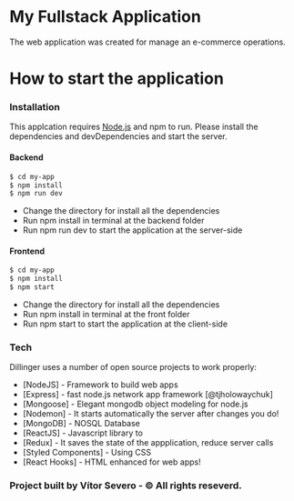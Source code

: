 # My Fullstack Application

The web application was created for manage an e-commerce operations.

# How to start the application

### Installation

This applcation requires [Node.js](https://nodejs.org/) and npm to run. Please install the dependencies and devDependencies and start the server.

#### Backend

```sh
$ cd my-app
$ npm install
$ npm run dev
```
  - Change the directory for install all the dependencies
  - Run npm install in terminal at the backend folder
  - Run npm run dev to start the application at the server-side

#### Frontend

```sh
$ cd my-app
$ npm install
$ npm start
```
  - Change the directory for install all the dependencies
  - Run npm install in terminal at the front folder
  - Run npm start to start the application at the client-side

### Tech

Dillinger uses a number of open source projects to work properly:

* [NodeJS] - Framework to build web apps
* [Express] - fast node.js network app framework [@tjholowaychuk]
* [Mongoose] - Elegant mongodb object modeling for node.js
* [Nodemon] - It starts automatically the server after changes you do!
* [MongoDB] - NOSQL Database
* [ReactJS] - Javascript library to 
* [Redux] - It saves the state of the appplication, reduce server calls
* [Styled Components] - Using CSS
* [React Hooks] - HTML enhanced for web apps!

### Project built by Vítor Severo - © All rights reseverd.
